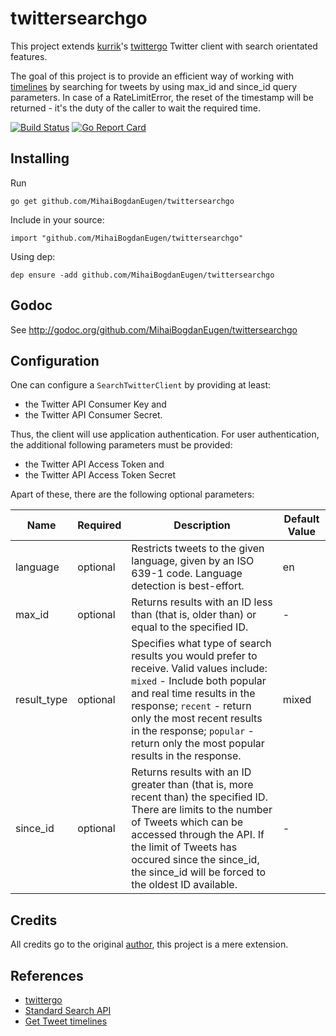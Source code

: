 twittersearchgo
=========
This project extends [kurrik](https://github.com/kurrik)'s [twittergo](https://github.com/kurrik/twittergo) Twitter client with search orientated features.

The goal of this project is to provide an efficient way of working with [timelines](https://developer.twitter.com/en/docs/tweets/timelines/guides/working-with-timelines) by searching for tweets by using max_id and since_id query parameters.
In case of a RateLimitError, the reset of the timestamp will be returned - it's the duty of the caller to wait the required time.

[![Build Status](https://travis-ci.org/MihaiBogdanEugen/twittersearchgo.svg?branch=master)](https://travis-ci.org/MihaiBogdanEugen/twittersearchgo) [![Go Report Card](https://goreportcard.com/badge/github.com/MihaiBogdanEugen/twittersearchgo)](https://goreportcard.com/report/github.com/MihaiBogdanEugen/twittersearchgo)

Installing
----------
Run

    go get github.com/MihaiBogdanEugen/twittersearchgo

Include in your source:

    import "github.com/MihaiBogdanEugen/twittersearchgo"
    
Using dep:

    dep ensure -add github.com/MihaiBogdanEugen/twittersearchgo

Godoc
-----
See http://godoc.org/github.com/MihaiBogdanEugen/twittersearchgo

Configuration
-----

One can configure a `SearchTwitterClient` by providing at least:
- the Twitter API Consumer Key and
- the Twitter API Consumer Secret.

Thus, the client will use application authentication. For user authentication, the additional following parameters must be provided:
- the Twitter API Access Token and
- the Twitter API Access Token Secret

Apart of these, there are the following optional parameters:

| Name | Required | Description | Default Value | 
| ------------- | ------------- | ------------- | ------------- |
| language | optional | Restricts tweets to the given language, given by an ISO 639-1 code. Language detection is best-effort. | en |
| max_id | optional | Returns results with an ID less than (that is, older than) or equal to the specified ID. | - |
| result_type | optional | Specifies what type of search results you would prefer to receive. Valid values include: `mixed` - Include both popular and real time results in the response; `recent` - return only the most recent results in the response; `popular` - return only the most popular results in the response. | mixed |
| since_id | optional | Returns results with an ID greater than (that is, more recent than) the specified ID. There are limits to the number of Tweets which can be accessed through the API. If the limit of Tweets has occured since the since_id, the since_id will be forced to the oldest ID available. | - |


Credits
-----
All credits go to the original [author](https://github.com/kurrik), this project is a mere extension.

References
-----
- [twittergo](https://github.com/kurrik/twittergo)
- [Standard Search API](https://developer.twitter.com/en/docs/tweets/search/api-reference/get-search-tweets)
- [Get Tweet timelines](https://developer.twitter.com/en/docs/tweets/timelines/guides/working-with-timelines)
